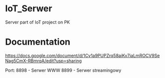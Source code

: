 # IoT_Serwer
Server part of IoT project on PK

# Documentation
https://docs.google.com/document/d/1Cv1a9PUPZrq58aiKv7iaLmROCV9SeNag5CmX-RBmrqA/edit?usp=sharing

Port:
8898 - Serwer WWW
8899 - Serwer streamingowy
